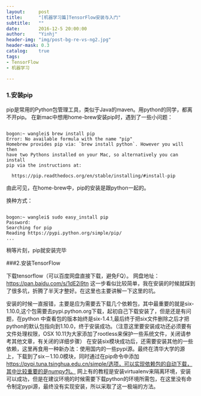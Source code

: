```yaml
---
layout:     post
title:      "[机器学习篇]TensorFlow安装与入门"
subtitle:   ""
date:       2016-12-5 20:00:00
author:     "Yinhj"
header-img: "img/post-bg-re-vs-ng2.jpg"
header-mask: 0.3
catalog:    true
tags:
- TensorFlow
- 机器学习

---
```


### 1.安装pip
pip是常用的Python包管理工具，类似于Java的maven。用python的同学，都离不开pip。 
在新mac中想用home-brew安装pip时，遇到了一些小问题：

<pre><code>
bogon:~ wanglei$ brew install pip
Error: No available formula with the name "pip"
Homebrew provides pip via: `brew install python`. However you will then
have two Pythons installed on your Mac, so alternatively you can install
pip via the instructions at:

  https://pip.readthedocs.org/en/stable/installing/#install-pip
</code></pre>

由此可见，在home-brew中，pip的安装是跟python一起的。

换种方式：

<pre><code>
bogon:~ wanglei$ sudo easy_install pip
Password:
Searching for pip
Reading https://pypi.python.org/simple/pip/
...
</code></pre>

稍等片刻，pip就安装完毕



###2.安装TensorFlow

下载tensorflow（可以百度网盘直接下载，避免FQ）。 网盘地址： 
https://pan.baidu.com/s/1dE2i9tn
这一步看似比较简单，我在安装的时候就踩到了很多坑，折腾了半天才整好。在这里也主要讲解一下这里的坑。

安装的时候一直报错，主要是应为需要去下载几个依赖包，其中最重要的就是six-1.10.0,这个包需要去pypi.python.org下载，起初自己下载安装了，但是还是有问题，在python 
中查看包的版本始终是six-1.4.1,最后终于把six文件删除之后才把python的默认包指向到1.10.0，终于安装成功。（注意这里要安装成功还必须要有文件处理权限，OSX 
10.11为大家添加了rootless来保护一些系统文件，关闭请参考其他文章，有关闭的详细步骤）
在安装six模块成功后，还需要安装其他的一些依赖，这里再食用一种新办法：使用国内的一些pypi源。最终在清华大学的源上，下载到了six－1.10.0模块，同时通过在pip命令中添加 
https://pypi.tuna.tsinghua.edu.cn/simple/选项，可以实现依赖包的自动下载，其中比较重要的是numpy包。
网上有的教程是安装virtualenv来隔离环境，安装可以成功，但是在建议环境的时候需要下载python的环境所需包，在这里没有命令制定pypi源，最终没有实现安装，所以采取了这一极端的方法。
